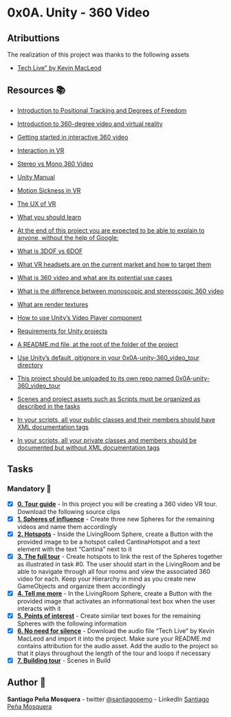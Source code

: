 # 0x0A. Unity - 360 Video
## Atributtions
The realization of this project was thanks to the following assets  
* [Tech Live” by Kevin MacLeod](https://intranet.hbtn.io/rltoken/buSIa09w5XNztHS5wo7ZhQ)
## Resources :books:
* [Introduction to Positional Tracking and Degrees of Freedom]()
* [Introduction to 360-degree video and virtual reality]()
* [Getting started in interactive 360 video]()
* [Interaction in VR]()
* [Stereo vs Mono 360 Video]()
* [Unity Manual]()
* [Motion Sickness in VR]()
* [The UX of VR]()
* [What you should learn]()
* [At the end of this project you are expected to be able to explain to anyone, without the help of Google:]()

* [What is 3DOF vs 6DOF]()
* [What VR headsets are on the current market and how to target them]()
* [What is 360 video and what are its potential use cases]()
* [What is the difference between monoscopic and stereoscopic 360 video]()
* [What are render textures]()
* [How to use Unity’s Video Player component]()
* [Requirements for Unity projects]()
* [A README.md file, at the root of the folder of the project]()
* [Use Unity’s default .gitignore in your 0x0A-unity-360_video_tour directory]()
* [This project should be uploaded to its own repo named 0x0A-unity-360_video_tour]()
* [Scenes and project assets such as Scripts must be organized as described in the tasks]()
* [In your scripts, all your public classes and their members should have XML documentation tags]()
* [In your scripts, all your private classes and members should be documented but without XML documentation tags]()
## Tasks
### Mandatory :page_with_curl:
- [x] **[0. Tour guide](./Assets/Scenes)** - In this project you will be creating a 360 video VR tour. Download the following source clips
- [x] **[1. Spheres of influence](./Assets/Scenes)** - Create three new Spheres for the remaining videos and name them accordingly
- [x] **[2. Hotspots](./Assets/Scenes)** - Inside the LivingRoom Sphere, create a Button with the provided image to be a hotspot called CantinaHotspot and a text element with the text “Cantina” next to it
- [x] **[3. The full tour](./Assets/Scenes)** - Create hotspots to link the rest of the Spheres together as illustrated in task #0. The user should start in the LivingRoom and be able to navigate through all four rooms and view the associated 360 video for each. Keep your Hierarchy in mind as you create new GameObjects and organize them accordingly
- [x] **[4. Tell me more](./Assets/Scenes)** - In the LivingRoom Sphere, create a Button with the provided image that activates an informational text box when the user interacts with it
- [x] **[5. Points of interest](./Assets/Scenes)** - Create similar text boxes for the remaining Spheres with the following information
- [x] **[6. No need for silence](./Assets/Scenes)** - Download the audio file “Tech Live” by Kevin MacLeod and import it into the project. Make sure your README.md contains attribution for the audio asset. Add the audio to the project so that it plays throughout the length of the tour and loops if necessary
- [x] **[7. Building tour](./Builds/*)** - Scenes in Build
## Author :pencil:
**Santiago Peña Mosquera** - twitter [@santiagopemo](https://twitter.com/Santiag11470161) - LinkedIn [Santiago Peña Mosquera](https://www.linkedin.com/in/santiago-pe%C3%B1a-mosquera-abaa20196/)
